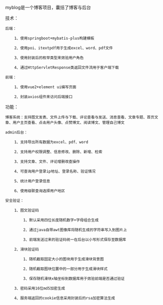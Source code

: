 myblog是一个博客项目，囊括了博客与后台


技术：
	
	后端：

		1、使用springboot+mybatis-plus构建模板
		
		2、使用poi、itextpdf用于生成excel、word、pdf文件
		
		3、使用封装后的枚举类型来效验用户角色
		
		4、通过HttpServletResponse类返回文件流用于客户端下载
	
	前端：
		
		1、使用vue2+element ui编写页面
		
		2、封装axios组件来访问后端接口


功能：
	
	博客系统：支持图文发表、文件上传与下载、评论查看与发送、消息查看、文章专题、首页文章、用户主页查看、点击用户头像、点赞博文、阅读博文、管理自己博文
	
	admin后台：
		
		1、支持导出所有数据为excel、pdf、word
		
		2、支持用户权限调整、信息修改、删除、新增、检索
		
		3、支持文章、文件、评论增删改查操作
		
		4、可查询用户登录ip地址、登录名称、验证情况
		
		5、统计用户登录信息
		
		6、使用级联查询选择用户地区
	
	安全验证：
		
		1、图文验证码
			
			1、默认采用四位长度随机数字+字母组合生成
			
			2、通过java自带awt图像库将随机生成的字符串写入到图片上
			
			3、前端发送过来的验证码统一在后台以小写形式保存至数据库
		
		2、滑块验证码
			
			1、随机截取固定大小的图块用于生成滑块背景图
			
			2、随机截取图块位置中的一部分用于生成滑块样式
			
			3、保存随机滑块x轴坐标到数据库用于效验前端是否通过验证
		
		3、密码采用16位md5加密生成
		
		4、服务端返回的cookie信息采用封装后的rsa加密算法生成

